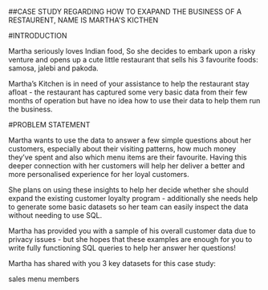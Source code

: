 ##CASE STUDY REGARDING HOW TO EXAPAND THE BUSINESS OF A RESTAURENT, NAME IS MARTHA'S KICTHEN

#INTRODUCTION

Martha seriously loves Indian food, So she decides to embark upon a risky venture and opens up a cute little restaurant that sells his 3 favourite foods: samosa, jalebi and pakoda.

Martha’s Kitchen is in need of your assistance to help the restaurant stay afloat - the restaurant has captured some very basic data from their few months of operation but have no idea how to use their data to help them run the business.

#PROBLEM STATEMENT

Martha wants to use the data to answer a few simple questions about her customers, especially about their visiting patterns, how much money they’ve spent and also which menu items are their favourite. Having this deeper connection with her customers will help her deliver a better and more personalised experience for her loyal customers.

She plans on using these insights to help her decide whether she should expand the existing customer loyalty program - additionally she needs help to generate some basic datasets so her team can easily inspect the data without needing to use SQL.

Martha has provided you with a sample of his overall customer data due to privacy issues - but she hopes that these examples are enough for you to write fully functioning SQL queries to help her answer her questions!

Martha has shared with you 3 key datasets for this case study:

sales
menu
members




